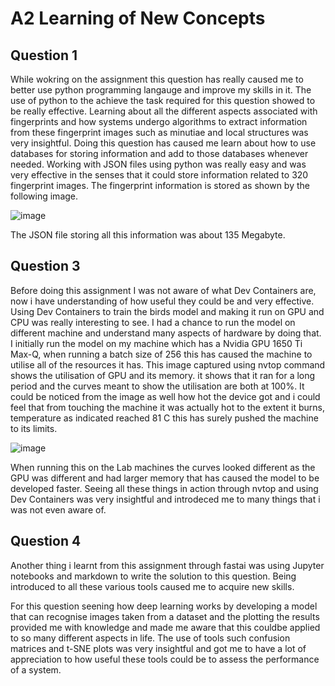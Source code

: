 # A2 Learning of New Concepts

## Question 1
While wokring on the assignment this question has really caused me to better use python programming langauge and improve my skills in it.
The use of python to the achieve the task required for this question showed to be really effective. Learning about all the different aspects associated with
fingerprints and how systems undergo algorithms to extract information from these fingerprint images such as minutiae and local structures was very insightful.
Doing this question has caused me learn about how to use databases for storing information and add to those databases whenever needed. Working with JSON files using 
python was really easy and was very effective in the senses that it could store information related to 320 fingerprint images. The fingerprint information is stored
as shown by the following image.

![image](https://github.com/esab2/esab2.github.io/assets/99470860/b7ebb42a-1b39-4852-8654-413558c86f34)

The JSON file storing all this information was about 135 Megabyte.

## Question 3
Before doing this assignment I was not aware of what Dev Containers are, now i have understanding of how useful they could be and very effective. Using Dev Containers
to train the birds model and making it run on GPU and CPU was really interesting to see. I had a chance to run the model on different machine and understand many aspects
of hardware by doing that. I initially run the model on my machine which has a Nvidia GPU 1650 Ti Max-Q, when running a batch size of 256 this has caused the machine
to utilise all of the resources it has. This image captured using nvtop command shows the utilisation of GPU and its memory. it shows that it ran for a long period
and the curves meant to show the utilisation are both at 100%. It could be noticed from the image as well how hot the device got and i could feel that from touching the
machine it was actually hot to the extent it burns, temperature as indicated reached 81 C this has surely pushed the machine to its limits.

  ![image](https://github.com/esab2/esab2.github.io/assets/99470860/414b84c5-3608-4fcc-96a6-07d743a9c040)


When running this on the Lab machines the curves looked different as the GPU was different and had larger memory that has caused the model to be developed faster.
Seeing all these things in action through nvtop and using Dev Containers was very insightful and introdeced me to many things that i was not even aware of.

## Question 4
Another thing i learnt from this assignment through fastai was using Jupyter notebooks and markdown to write the solution to this question. Being introduced to all these
various tools caused me to acquire new skills.

For this question seening how deep learning works by developing a model that can recognise images taken from a dataset and the plotting the results provided me with 
knowledge and made me aware that this couldbe applied to so many different aspects in life. The use of tools such confusion matrices and t-SNE plots was very insightful
and got me to have a lot of appreciation to how useful these tools could be to assess the performance of a system.
